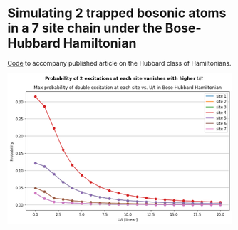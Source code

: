 # Simulating 2 trapped bosonic atoms in a 7 site chain under the Bose-Hubbard Hamiltonian
[Code](./bosehubbard_simulations.ipynb) to accompany published article on the Hubbard class of Hamiltonians. 

![](./images/ut_evolve_stats.png)
